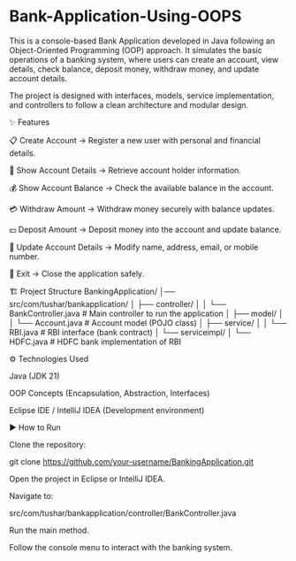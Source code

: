 # Bank-Application-Using-OOPS

This is a console-based Bank Application developed in Java following an Object-Oriented Programming (OOP) approach.
It simulates the basic operations of a banking system, where users can create an account, view details, check balance, deposit money, withdraw money, and update account details.

The project is designed with interfaces, models, service implementation, and controllers to follow a clean architecture and modular design.

✨ Features

📋 Create Account → Register a new user with personal and financial details.

👤 Show Account Details → Retrieve account holder information.

💰 Show Account Balance → Check the available balance in the account.

💳 Withdraw Amount → Withdraw money securely with balance updates.

💵 Deposit Amount → Deposit money into the account and update balance.

📝 Update Account Details → Modify name, address, email, or mobile number.

🚪 Exit → Close the application safely.

🏗️ Project Structure
BankingApplication/
│── src/com/tushar/bankapplication/
│   ├── controller/
│   │   └── BankController.java   # Main controller to run the application
│   ├── model/
│   │   └── Account.java          # Account model (POJO class)
│   ├── service/
│   │   └── RBI.java              # RBI interface (bank contract)
│   └── serviceimpl/
│       └── HDFC.java             # HDFC bank implementation of RBI

⚙️ Technologies Used

Java (JDK 21)

OOP Concepts (Encapsulation, Abstraction, Interfaces)

Eclipse IDE / IntelliJ IDEA (Development environment)

▶️ How to Run

Clone the repository:

git clone https://github.com/your-username/BankingApplication.git


Open the project in Eclipse or IntelliJ IDEA.

Navigate to:

src/com/tushar/bankapplication/controller/BankController.java


Run the main method.

Follow the console menu to interact with the banking system.
